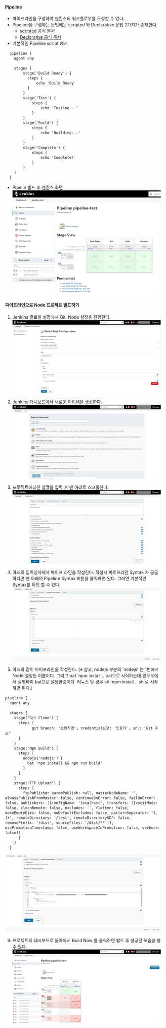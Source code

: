 #### Pipeline
  - 파이프라인을 구성하여 젠킨스의 워크플로우를 구성할 수 있다.
  - Pipeline을 구성하는 문법에는 scripted 와 Declarative 문법 2가지가 존재한다.
    - [scripted 공식 문서](https://www.jenkins.io/doc/book/pipeline/syntax/#scripted-pipeline)
    - [Declarative 공식 문서](https://www.jenkins.io/doc/book/pipeline/syntax/#declarative-pipeline)
  - 기본적인 Pipeline script 예시
  
  ```
    pipeline {
      agent any

      stages {
          stage('Build Ready') {
            steps {
                echo 'Build Ready'
            }
          }
          stage('Test') {
              steps {
                  echo 'Testing...'
              }
          }
          stage('Build') {
              steps {
                  echo 'Building...'
              }
          }
          stage('Complete') {
              steps {
                  echo 'Complete!'
              }
          }
      }
    }
  ```

  - Pipelin 빌드 후 젠킨스 화면
  ![ps 이미지](./images/1.png)

#### 파이프라인으로 Node 프로젝트 빌드하기
1. Jenkins 글로벌 설정에서 Git, Node 설정을 진행한다.
![ps 이미지](./images/node_1.png)

2. Jenkins 대시보드에서 새로운 아이템을 생성한다.
![ps 이미지](./images/node_2.png)

3. 프로젝트에대한 설명을 입력 후 맨 아래로 스크롤한다.
![ps 이미지](./images/node_3.png)

4. 아래의 입력상자에서 파이프 라인을 작성한다. 
작성시 파이프라인 Syntax 가 궁금하다면 맨 아래의 Pipeline Syntax 버튼을 클릭하면 된다. 그러면 기본적인 Syntax를 확인 할 수 있다.
![ps 이미지](./images/node_4.png)

5. 아래와 같이 파이프라인을 작성한다.
(※ 참고, nodejs 부분의 'nodejs' 는 1번에서 Node 설정한 이름이다. 그리고 bat 'npm install... bat으로 시작하는데
윈도우에서 실행하여 bat으로 설정한것이다. 리눅스 일 경우 sh 'npm install... sh 로 시작하면 된다.)

```
pipeline {
  agent any

  stages {
    stage('Git Clone') {
      steps {
            git branch: '브런치명', credentialsId: '인증키', url: 'Git 주소'  
      }
    }
    stage('Npm Build') {
      steps {
        nodejs('nodejs') {
          bat 'npm install && npm run build'
        }
      }
    }
    stage('FTP Upload') {
      steps {
        ftpPublisher paramPublish: null, masterNodeName: '', alwaysPublishFromMaster: false, continueOnError: false, failOnError: false, publishers: [[configName: 'localhost', transfers: [[asciiMode: false, cleanRemote: false, excludes: '', flatten: false, makeEmptyDirs: false, noDefaultExcludes: false, patternSeparator: '[, ]+', remoteDirectory: '/test', remoteDirectorySDF: false, removePrefix: '/dist', sourceFiles: '/dist/**']], usePromotionTimestamp: false, useWorkspaceInPromotion: false, verbose: false]]
      }
    }
  }
```

![ps 이미지](./images/node_5.png)

6. 프로젝트의 대시보드로 돌아와서 Build Now 를 클릭하면 빌드 후 성공된 모습을 볼 수 있다.
![ps 이미지](./images/node_6.png)